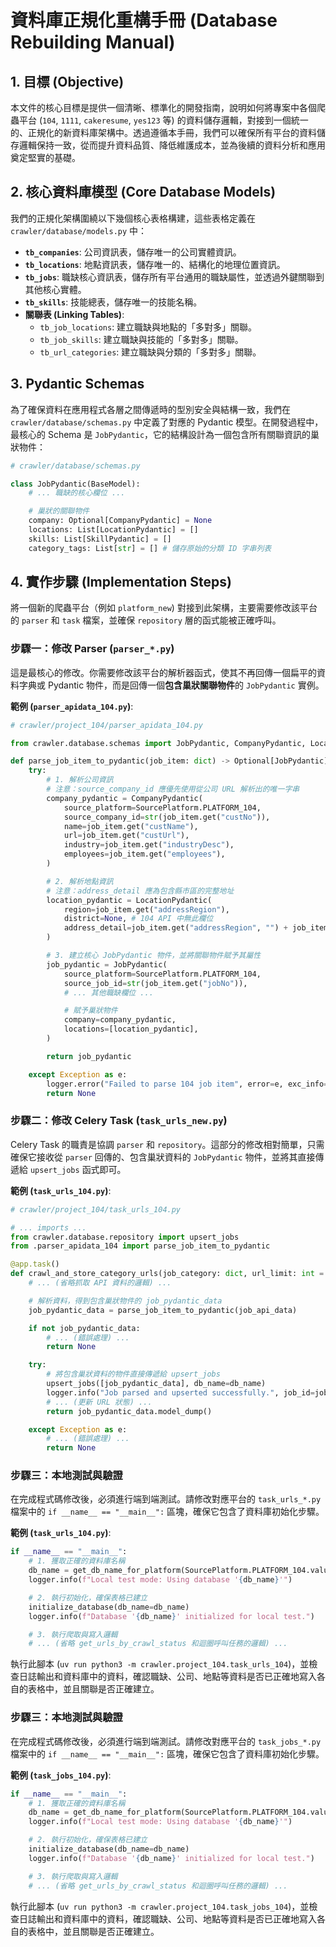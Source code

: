# 資料庫正規化重構手冊 (Database Rebuilding Manual)

## 1. 目標 (Objective)

本文件的核心目標是提供一個清晰、標準化的開發指南，說明如何將專案中各個爬蟲平台 (`104`, `1111`, `cakeresume`, `yes123` 等) 的資料儲存邏輯，對接到一個統一的、正規化的新資料庫架構中。透過遵循本手冊，我們可以確保所有平台的資料儲存邏輯保持一致，從而提升資料品質、降低維護成本，並為後續的資料分析和應用奠定堅實的基礎。

## 2. 核心資料庫模型 (Core Database Models)

我們的正規化架構圍繞以下幾個核心表格構建，這些表格定義在 `crawler/database/models.py` 中：

- **`tb_companies`**: 公司資訊表，儲存唯一的公司實體資訊。
- **`tb_locations`**: 地點資訊表，儲存唯一的、結構化的地理位置資訊。
- **`tb_jobs`**: 職缺核心資訊表，儲存所有平台通用的職缺屬性，並透過外鍵關聯到其他核心實體。
- **`tb_skills`**: 技能總表，儲存唯一的技能名稱。
- **關聯表 (Linking Tables)**: 
    - `tb_job_locations`: 建立職缺與地點的「多對多」關聯。
    - `tb_job_skills`: 建立職缺與技能的「多對多」關聯。
    - `tb_url_categories`: 建立職缺與分類的「多對多」關聯。

## 3. Pydantic Schemas

為了確保資料在應用程式各層之間傳遞時的型別安全與結構一致，我們在 `crawler/database/schemas.py` 中定義了對應的 Pydantic 模型。在開發過程中，最核心的 Schema 是 `JobPydantic`，它的結構設計為一個包含所有關聯資訊的巢狀物件：

```python
# crawler/database/schemas.py

class JobPydantic(BaseModel):
    # ... 職缺的核心欄位 ...

    # 巢狀的關聯物件
    company: Optional[CompanyPydantic] = None
    locations: List[LocationPydantic] = []
    skills: List[SkillPydantic] = []
    category_tags: List[str] = [] # 儲存原始的分類 ID 字串列表
```

## 4. 實作步驟 (Implementation Steps)

將一個新的爬蟲平台（例如 `platform_new`) 對接到此架構，主要需要修改該平台的 `parser` 和 `task` 檔案，並確保 `repository` 層的函式能被正確呼叫。

### 步驟一：修改 Parser (`parser_*.py`)

這是最核心的修改。你需要修改該平台的解析器函式，使其不再回傳一個扁平的資料字典或 Pydantic 物件，而是回傳一個**包含巢狀關聯物件**的 `JobPydantic` 實例。

**範例 (`parser_apidata_104.py`)**:

```python
# crawler/project_104/parser_apidata_104.py

from crawler.database.schemas import JobPydantic, CompanyPydantic, LocationPydantic, ...

def parse_job_item_to_pydantic(job_item: dict) -> Optional[JobPydantic]:
    try:
        # 1. 解析公司資訊
        # 注意：source_company_id 應優先使用從公司 URL 解析出的唯一字串
        company_pydantic = CompanyPydantic(
            source_platform=SourcePlatform.PLATFORM_104,
            source_company_id=str(job_item.get("custNo")),
            name=job_item.get("custName"),
            url=job_item.get("custUrl"),
            industry=job_item.get("industryDesc"),
            employees=job_item.get("employees"),
        )

        # 2. 解析地點資訊
        # 注意：address_detail 應為包含縣市區的完整地址
        location_pydantic = LocationPydantic(
            region=job_item.get("addressRegion"),
            district=None, # 104 API 中無此欄位
            address_detail=job_item.get("addressRegion", "") + job_item.get("addressDetail", ""),
        )

        # 3. 建立核心 JobPydantic 物件，並將關聯物件賦予其屬性
        job_pydantic = JobPydantic(
            source_platform=SourcePlatform.PLATFORM_104,
            source_job_id=str(job_item.get("jobNo")),
            # ... 其他職缺欄位 ...

            # 賦予巢狀物件
            company=company_pydantic,
            locations=[location_pydantic],
        )

        return job_pydantic

    except Exception as e:
        logger.error("Failed to parse 104 job item", error=e, exc_info=True)
        return None
```

### 步驟二：修改 Celery Task (`task_urls_new.py`)

Celery Task 的職責是協調 `parser` 和 `repository`。這部分的修改相對簡單，只需確保它接收從 `parser` 回傳的、包含巢狀資料的 `JobPydantic` 物件，並將其直接傳遞給 `upsert_jobs` 函式即可。

**範例 (`task_urls_104.py`)**:

```python
# crawler/project_104/task_urls_104.py

# ... imports ...
from crawler.database.repository import upsert_jobs
from .parser_apidata_104 import parse_job_item_to_pydantic

@app.task()
def crawl_and_store_category_urls(job_category: dict, url_limit: int = 0, db_name_override: Optional[str] = None) -> int:
    # ... (省略抓取 API 資料的邏輯) ...

    # 解析資料，得到包含巢狀物件的 job_pydantic_data
    job_pydantic_data = parse_job_item_to_pydantic(job_api_data)

    if not job_pydantic_data:
        # ... (錯誤處理) ...
        return None

    try:
        # 將包含巢狀資料的物件直接傳遞給 upsert_jobs
        upsert_jobs([job_pydantic_data], db_name=db_name)
        logger.info("Job parsed and upserted successfully.", job_id=job_id, url=url)
        # ... (更新 URL 狀態) ...
        return job_pydantic_data.model_dump()

    except Exception as e:
        # ... (錯誤處理) ...
        return None
```

### 步驟三：本地測試與驗證

在完成程式碼修改後，必須進行端到端測試。請修改對應平台的 `task_urls_*.py` 檔案中的 `if __name__ == "__main__":` 區塊，確保它包含了資料庫初始化步驟。

**範例 (`task_urls_104.py`)**:

```python
if __name__ == "__main__":
    # 1. 獲取正確的資料庫名稱
    db_name = get_db_name_for_platform(SourcePlatform.PLATFORM_104.value)
    logger.info(f"Local test mode: Using database '{db_name}'")

    # 2. 執行初始化，確保表格已建立
    initialize_database(db_name=db_name)
    logger.info(f"Database '{db_name}' initialized for local test.")

    # 3. 執行爬取與寫入邏輯
    # ... (省略 get_urls_by_crawl_status 和迴圈呼叫任務的邏輯) ...
```

執行此腳本 (`uv run python3 -m crawler.project_104.task_urls_104`)，並檢查日誌輸出和資料庫中的資料，確認職缺、公司、地點等資料是否已正確地寫入各自的表格中，並且關聯是否正確建立。

### 步驟三：本地測試與驗證

在完成程式碼修改後，必須進行端到端測試。請修改對應平台的 `task_jobs_*.py` 檔案中的 `if __name__ == "__main__":` 區塊，確保它包含了資料庫初始化步驟。

**範例 (`task_jobs_104.py`)**:

```python
if __name__ == "__main__":
    # 1. 獲取正確的資料庫名稱
    db_name = get_db_name_for_platform(SourcePlatform.PLATFORM_104.value)
    logger.info(f"Local test mode: Using database '{db_name}'")

    # 2. 執行初始化，確保表格已建立
    initialize_database(db_name=db_name)
    logger.info(f"Database '{db_name}' initialized for local test.")

    # 3. 執行爬取與寫入邏輯
    # ... (省略 get_urls_by_crawl_status 和迴圈呼叫任務的邏輯) ...
```

執行此腳本 (`uv run python3 -m crawler.project_104.task_jobs_104`)，並檢查日誌輸出和資料庫中的資料，確認職缺、公司、地點等資料是否已正確地寫入各自的表格中，並且關聯是否正確建立。
